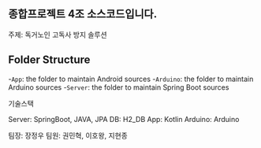 ## 종합프로젝트 4조 소스코드입니다.

주제: 독거노인 고독사 방지 솔루션

## Folder Structure

-`App`: the folder to maintain Android sources
-`Arduino`: the folder to maintain Arduino sources
-`Server`: the folder to maintain Spring Boot sources

기술스택

  Server: SpringBoot, JAVA, JPA
  DB: H2_DB
  App: Kotlin
  Arduino: Arduino

팀장: 장정우
팀원: 권민혁, 이호왕, 지현종
